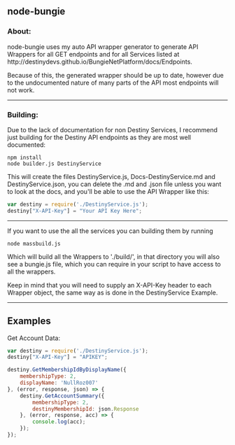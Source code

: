 <h2>
node-bungie
</h2>

<h3>About:</h3>
node-bungie uses my auto API wrapper generator to generate API Wrappers for all GET endpoints and for all Services listed
at http://destinydevs.github.io/BungieNetPlatform/docs/Endpoints.

Because of this, the generated wrapper should be up to date, however due to the undocumented nature of many parts of the API most endpoints will not work.

---
<h3>Building:</h3>
Due to the lack of documentation for non Destiny Services, I recommend just building for the Destiny API endpoints as they are most well documented:

```
npm install
node builder.js DestinyService
```

This will create the files DestinyService.js, Docs-DestinyService.md and DestinyService.json,
you can delete the .md and .json file unless you want to look at the docs, and you'll be able to use the API Wrapper like this:

```js
var destiny = require('./DestinyService.js');
destiny["X-API-Key"] = "Your API Key Here";
```
---
If you want to use the all the services you can building them by running
```
node massbuild.js
```

Which will build all the Wrappers to './build/', in that directory you will also see a bungie.js file, which you can require in your script to have access to all the wrappers.

Keep in mind that you will need to supply an X-API-Key header to each Wrapper object, the same way as is done in the DestinyService Example.

---
<h2>Examples</h2>
Get Account Data:

```js
var destiny = require('./DestinyService.js');
destiny["X-API-Key"] = "APIKEY";

destiny.GetMembershipIdByDisplayName({
	membershipType: 2,
	displayName: 'NullRoz007'
}, (error, response, json) => {
	destiny.GetAccountSummary({
		membershipType: 2,
		destinyMembershipId: json.Response
	}, (error, response, acc) => {
		console.log(acc);
	});
});
```
